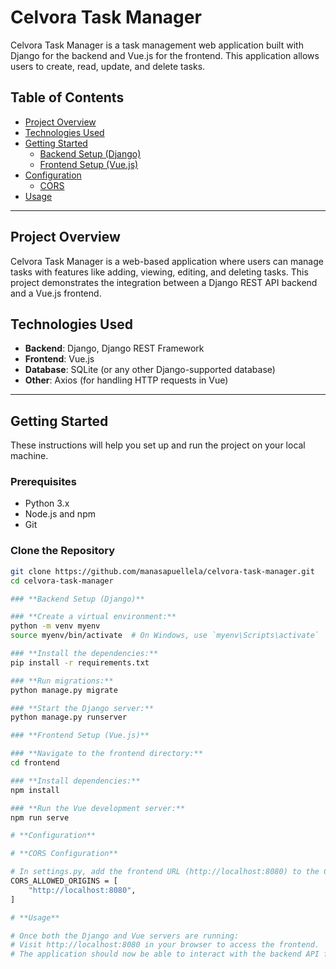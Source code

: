 # Celvora Task Manager

Celvora Task Manager is a task management web application built with Django for the backend and Vue.js for the frontend. This application allows users to create, read, update, and delete tasks.

## Table of Contents
- [Project Overview](#project-overview)
- [Technologies Used](#technologies-used)
- [Getting Started](#getting-started)
  - [Backend Setup (Django)](#backend-setup-django)
  - [Frontend Setup (Vue.js)](#frontend-setup-vuejs)
- [Configuration](#configuration)
  - [CORS](#cors-configuration)
- [Usage](#usage)

---

## Project Overview

Celvora Task Manager is a web-based application where users can manage tasks with features like adding, viewing, editing, and deleting tasks. This project demonstrates the integration between a Django REST API backend and a Vue.js frontend.

## Technologies Used

- **Backend**: Django, Django REST Framework
- **Frontend**: Vue.js
- **Database**: SQLite (or any other Django-supported database)
- **Other**: Axios (for handling HTTP requests in Vue)

---

## Getting Started

These instructions will help you set up and run the project on your local machine.

### Prerequisites
- Python 3.x
- Node.js and npm
- Git

### Clone the Repository
```bash
git clone https://github.com/manasapuellela/celvora-task-manager.git
cd celvora-task-manager

### **Backend Setup (Django)**

### **Create a virtual environment:**
python -m venv myenv
source myenv/bin/activate  # On Windows, use `myenv\Scripts\activate`

### **Install the dependencies:**
pip install -r requirements.txt

### **Run migrations:**
python manage.py migrate

### **Start the Django server:**
python manage.py runserver

### **Frontend Setup (Vue.js)**

### **Navigate to the frontend directory:**
cd frontend

### **Install dependencies:**
npm install

### **Run the Vue development server:**
npm run serve

# **Configuration**

# **CORS Configuration**

# In settings.py, add the frontend URL (http://localhost:8080) to the CORS ALLOWED_ORIGINS to allow the frontend to communicate with the backend API.
CORS_ALLOWED_ORIGINS = [
    "http://localhost:8080",
]

# **Usage**

# Once both the Django and Vue servers are running:
# Visit http://localhost:8080 in your browser to access the frontend.
# The application should now be able to interact with the backend API for task management.

